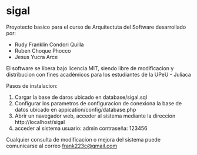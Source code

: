 # sigal

Proyotecto basico para el curso de Arquitectuta del Software desarrollado por:
- Rudy Franklin Condori Quilla
- Ruben Choque Phocco
- Jesus Yucra Arce

El software se libera bajo licencia MIT, siendo libre de modificacion y distribucion con fines académicos para los estudiantes de la UPeU - Juliaca

Pasos de instalacion:

1. Cargar la base de daros ubicado en database/sigal.sql
2. Configurar los parametros de configuracion de conexiona la base de datos ubicado en appication/config/database.php
3. Abrir un navegador web, acceder al sistema mediante la direccion http://localhost/sigal
4. acceder al sistema usuario: admin contraseña: 123456

Cualquier consulta de modificacion o mejora del sistema puede comunicarse al correo frank223c@gmail.com

